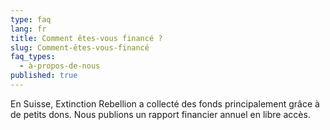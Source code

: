 ```yaml
---
type: faq
lang: fr
title: Comment êtes-vous financé ?
slug: Comment-êtes-vous-financé
faq_types:
  - à-propos-de-nous
published: true
---
```

En Suisse, Extinction Rebellion a collecté des fonds principalement grâce à de petits dons. Nous publions un rapport financier annuel en libre accès.